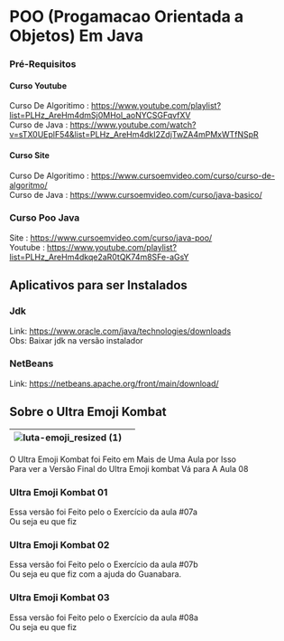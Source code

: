 # POO (Progamacao Orientada a Objetos) Em Java
### Pré-Requisitos
#### Curso Youtube
Curso De Algoritimo : https://www.youtube.com/playlist?list=PLHz_AreHm4dmSj0MHol_aoNYCSGFqvfXV  
Curso de Java : https://www.youtube.com/watch?v=sTX0UEplF54&list=PLHz_AreHm4dkI2ZdjTwZA4mPMxWTfNSpR  
#### Curso Site
Curso De Algoritimo : https://www.cursoemvideo.com/curso/curso-de-algoritmo/  
Curso de Java : https://www.cursoemvideo.com/curso/java-basico/
### Curso Poo Java
Site : https://www.cursoemvideo.com/curso/java-poo/  
Youtube : https://www.youtube.com/playlist?list=PLHz_AreHm4dkqe2aR0tQK74m8SFe-aGsY
## Aplicativos para ser Instalados
### Jdk
Link: https://www.oracle.com/java/technologies/downloads   
Obs: Baixar jdk na versão instalador 
### NetBeans
Link: https://netbeans.apache.org/front/main/download/   
## Sobre o Ultra Emoji Kombat
| ![luta-emoji_resized (1)](https://github.com/user-attachments/assets/6723f9ae-0cfa-46ea-9b53-5dd7716b7a66) ||
|---|---|
 O Ultra Emoji Kombat foi Feito em Mais de Uma Aula por Isso  
 Para ver a Versão Final do Ultra Emoji kombat Vá para A Aula 08  
### Ultra Emoji Kombat 01
Essa versão foi Feito pelo o Exercício da aula #07a  
Ou seja eu que fiz
### Ultra Emoji Kombat 02 
Essa versão foi Feito pelo o Exercício da aula #07b  
Ou seja eu que fiz com a ajuda do Guanabara.
### Ultra Emoji Kombat 03
Essa versão foi Feito pelo o Exercício da aula #08a  
Ou seja eu que fiz
